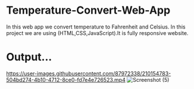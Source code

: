 # Temperature-Convert-Web-App
In this web app we convert temperature to Fahrenheit and Celsius.
In this project we are using (HTML,CSS,JavaScript).It is fully responsive website.
# Output...



https://user-images.githubusercontent.com/87972338/210154783-504bd274-4b10-4712-8ce0-fd7e4e726523.mp4
![Screenshot (5)](https://user-images.githubusercontent.com/87972338/210154807-8f7b1471-5055-4a48-b485-bc1ad32073fc.png)


